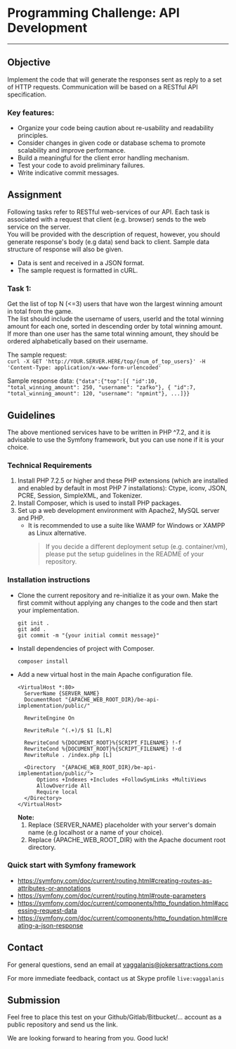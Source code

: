 # Programming Challenge: API Development #

---

## Objective ##

Implement the code that will generate the responses sent as reply to a set of HTTP requests. Communication will be based
on a RESTful API specification.

### Key features: ###

- Organize your code being caution about re-usability and readability principles.
- Consider changes in given code or database schema to promote scalability and improve performance.
- Build a meaningful for the client error handling mechanism.
- Test your code to avoid preliminary failures.
- Write indicative commit messages.

## Assignment ##

Following tasks refer to RESTful web-services of our API. Each task is associated with a request that client (e.g.
browser) sends to the web service on the server.  
You will be provided with the description of request, however, you should generate response's body (e.g data) send back
to client. Sample data structure of response will also be given.

* Data is sent and received in a JSON format.
* The sample request is formatted in cURL.

### Task 1: ###

Get the list of top N (<=3) users that have won the largest winning amount in total from the game.  
The list should include the username of users, userId and the total winning amount for each one, sorted in descending
order by total winning amount.  
If more than one user has the same total winning amount, they should be ordered alphabetically based on their username.

The sample request:  
`curl -X GET 'http://YOUR.SERVER.HERE/top/{num_of_top_users}' -H 'Content-Type: application/x-www-form-urlencoded'`

Sample response data:
`{"data":{"top":[{
"id":10,
"total_winning_amount": 250,
"username": "zafko"}, {
"id":7,
"total_winning_amount": 120,
"username": "npmint"}, ...]}}`

## Guidelines ##
The above mentioned services have to be written in PHP ^7.2, and it is advisable to use the Symfony framework, but you can use none if it is your choice.  

### Technical Requirements ###

1. Install PHP 7.2.5 or higher and these PHP extensions (which are installed and enabled by default in most PHP 7 installations): Ctype, iconv, JSON, PCRE, Session, SimpleXML, and Tokenizer.
2. Install Composer, which is used to install PHP packages.
3. Set up a web development environment with Apache2, MySQL server and PHP. 
    - It is recommended to use a suite like WAMP for Windows or XAMPP as Linux alternative.
        > If you decide a different deployment setup (e.g. container/vm), please put the setup guidelines in the README of your repository.

### Installation instructions ###

- Clone the current repository and re-initialize it as your own. Make the first commit without applying any changes to the code and then start your implementation.
  ```
  git init . 
  git add .
  git commit -m "{your initial commit message}"
  ```
- Install dependencies of project with Composer.
  ```
  composer install
  ```
- Add a new virtual host in the main Apache configuration file.
  ````
  <VirtualHost *:80>
    ServerName {SERVER_NAME}
    DocumentRoot "{APACHE_WEB_ROOT_DIR}/be-api-implementation/public/"
    
    RewriteEngine On
    
    RewriteRule ^(.+)/$ $1 [L,R]
    
    RewriteCond %{DOCUMENT_ROOT}%{SCRIPT_FILENAME} !-f
    RewriteCond %{DOCUMENT_ROOT}%{SCRIPT_FILENAME} !-d
    RewriteRule . /index.php [L]
    
    <Directory  "{APACHE_WEB_ROOT_DIR}/be-api-implementation/public/">
        Options +Indexes +Includes +FollowSymLinks +MultiViews
        AllowOverride All
        Require local
    </Directory>
  </VirtualHost>
  ````
  **Note:**    
  1. Replace {SERVER_NAME} placeholder with your server's domain name (e.g localhost or a name of your choice).   
  2. Replace {APACHE_WEB_ROOT_DIR} with the Apache document root directory.
    
### Quick start with Symfony framework ###
- https://symfony.com/doc/current/routing.html#creating-routes-as-attributes-or-annotations
- https://symfony.com/doc/current/routing.html#route-parameters
- https://symfony.com/doc/current/components/http_foundation.html#accessing-request-data
- https://symfony.com/doc/current/components/http_foundation.html#creating-a-json-response
## Contact ##

For general questions, send an email at vaggalanis@jokersattractions.com

For more immediate feedback, contact us at Skype profile `live:vaggalanis`

## Submission ##

Feel free to place this test on your Github/Gitlab/Bitbucket/... account as a public repository and send us the link.

We are looking forward to hearing from you. Good luck!
